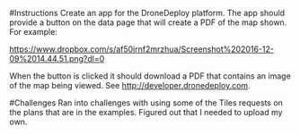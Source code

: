 #Instructions
Create an app for the DroneDeploy platform. The app should provide a button on the data page that will create a PDF of the map shown. For example:

https://www.dropbox.com/s/af50irnf2mrzhua/Screenshot%202016-12-09%2014.44.51.png?dl=0

When the button is clicked it should download a PDF that contains an image of the map being viewed. See http://developer.dronedeploy.com. 

#Challenges
Ran into challenges with using some of the Tiles requests on the plans that are in the examples. Figured out that I needed to upload my own. 
